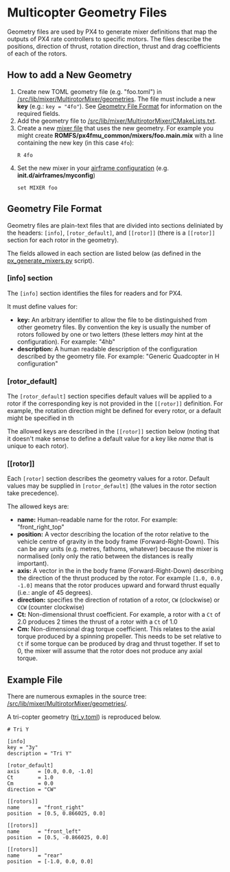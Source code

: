 # Multicopter Geometry Files

Geometry files are used by PX4 to generate mixer definitions that map the outputs of PX4 rate controllers to specific motors.
The files describe the positions, direction of thrust, rotation direction, thrust and drag coefficients of each of the rotors.

## How to add a New Geometry

1. Create new TOML geometry file (e.g. "foo.toml") in [/src/lib/mixer/MultirotorMixer/geometries](https://github.com/PX4/PX4-Autopilot/tree/main/src/lib/mixer/MultirotorMixer/geometries).
   The file must include a new **key** (e.g.: `key = "4fo"`).
   See [Geometry File Format](#geometry-file-format) for information on the required fields.
1. Add the geometry file to [/src/lib/mixer/MultirotorMixer/CMakeLists.txt](https://github.com/PX4/PX4-Autopilot/blob/main/src/lib/mixer/MultirotorMixer/CMakeLists.txt).
1. Create a new [mixer file](../concept/mixing.md) that uses the new geometry. For example you might create **ROMFS/px4fmu_common/mixers/foo.main.mix** with a line containing the new key (in this case `4fo`):
   ```
   R 4fo
   ```
1. Set the new mixer in your [airframe configuration](../dev_airframes/adding_a_new_frame.md#add-new-airframe-to-qgroundcontrol) (e.g. **init.d/airframes/myconfig**)
   ```
   set MIXER foo
   ```

## Geometry File Format

Geometry files are plain-text files that are divided into sections deliniated by the headers: `[info]`, `[rotor_default]`, and `[[rotor]]` (there is a `[[rotor]]` section for each rotor in the geometry).

The fields allowed in each section are listed below (as defined in the [px_generate_mixers.py](https://github.com/PX4/PX4-Autopilot/blob/main/src/lib/mixer/MultirotorMixer/geometries/tools/px_generate_mixers.py) script).


### [info] section

The `[info]` section identifies the files for readers and for PX4.

It must define values for:
- **key:** An arbitrary identifier to allow the file to be distinguished from other geometry files.
  By convention the key is usually the number of rotors followed by one or two letters (these letters _may_ hint at the configuration).
  For example: "4hb"
- **description:** A human readable description of the configuration described by the geometry file.
  For example: "Generic Quadcopter in H configuration"



### [rotor_default]

The `[rotor_default]` section specifies default values will be applied to a rotor if the corresponding key is not provided in the `[[rotor]]` definition.
For example, the rotation direction might be defined for every rotor, or a default might be specified in th

The allowed keys are described in the `[[rotor]]` section below (noting that it doesn't make sense to define a default value for a key like *name* that is unique to each rotor).

### [[rotor]]

Each `[rotor]` section describes the geometry values for a rotor.
Default values may be supplied in `[rotor_default]` (the values in the rotor section take precedence).

The allowed keys are:
- **name:** Human-readable name for the rotor.
  For example: "front_right_top"
- **position:** A vector describing the location of the rotor relative to the vehicle centre of gravity in the body frame (Forward-Right-Down).
  This can be any units (e.g. metres, fathoms, whatever) because the mixer is normalised (only only the ratio between the distances is really important).
- **axis:** A vector in the in the body frame (Forward-Right-Down) describing the direction of the thrust produced by the rotor.
  For example `[1.0, 0.0, -1.0]` means that the rotor produces upward and forward thrust equally (i.e.: angle of 45 degrees).
- **direction:** specifies the direction of rotation of a rotor, `CW` (clockwise) or `CCW` (counter clockwise)
- **Ct:** Non-dimensional thrust coefficient.
  For example, a rotor with a `Ct` of 2.0 produces 2 times the thrust of a rotor with a `Ct` of 1.0
- **Cm:** Non-dimensional drag torque coefficient.
  This relates to the axial torque produced by a spinning propeller.
  This needs to be set relative to `Ct` if some torque can be produced by drag and thrust together.
  If set to 0, the mixer will assume that the rotor does not produce any axial torque.


## Example File

There are numerous exmaples in the source tree: [/src/lib/mixer/MultirotorMixer/geometries/](https://github.com/PX4/PX4-Autopilot/blob/main/src/lib/mixer/MultirotorMixer/geometries/).

A tri-copter geometry ([tri_y.toml](https://github.com/PX4/PX4-Autopilot/blob/main/src/lib/mixer/MultirotorMixer/geometries/tri_y.toml)) is reproduced below.

```
# Tri Y

[info]
key = "3y"
description = "Tri Y"

[rotor_default]
axis      = [0.0, 0.0, -1.0]
Ct        = 1.0
Cm        = 0.0
direction = "CW"

[[rotors]]
name      = "front_right"
position  = [0.5, 0.866025, 0.0]

[[rotors]]
name      = "front_left"
position  = [0.5, -0.866025, 0.0]

[[rotors]]
name      = "rear"
position  = [-1.0, 0.0, 0.0]
```

